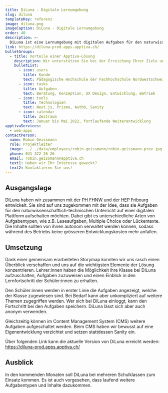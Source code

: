 ```yaml
---
title: DiLuna - Digitale Lernumgebung
slug: diluna
templateKey: referenz
image: diluna.png
imageCaption: DiLuna - Digitale Lernumgebung
order: 40
description: >-
  DiLuna ist eine Lernumgebung mit digitalen Aufgaben für den naturwissenschaftlich-technischen Unterricht in der Oberstufe. Schüler:innen werden beim Lernen und Lösen von Aufgaben durch Feedback unterstützt.
link: https://diluna-prod.apps.apptiva.ch/
bulletGroups:
  - title: Vorteile einer Apptiva-Lösung
    description: Wir unterstützen Sie bei der Erreichung Ihrer Ziele und arbeiten eng und direkt mit Ihnen zusammen.
    bulletList:
      - icon: users
        title: Kunde
        text: Pädagogische Hochschule der Fachhochschule Nordwestschweiz (PH FHNW)
      - icon: tasks
        title: Aufgaben
        text: Beratung, Konzeption, UX Design, Entwicklung, Betrieb
      - icon: tools
        title: Technologien
        text: Next.js, Prisma, Auth0, Sanity
      - icon: calendar
        title: Zeitraum
        text: Januar bis Mai 2022, fortlaufende Weiterentwicklung
apptivaServices:
  - web-apps
contactPerson:
  name: Robin Geissmann
  role: Projektleiter
  image: ../../data/employees/robin-geissmann/robin-geissmann-prev.jpg
  phone: 041 322 26 26
  email: robin.geissmann@apptiva.ch
  text1: Haben wir Ihr Interesse geweckt?
  text2: Kontaktieren Sie uns!
---
```


## Ausgangslage

DiLuna haben wir zusammen mit der [PH FHNW](https://www.fhnw.ch/de/die-fhnw/hochschulen/ph) und der [HEP Fribourg](https://hepfr.ch/de/) entwickelt. Sie sind auf uns zugekommen mit der Idee, dass sie Aufgaben für den naturwissenschaftlich-technischen Unterricht auf einer digitalen Plattform aufschalten möchten. Dabei gibt es unterschiedliche Arten von Aufgabentypen, wie z.B. Leseaufgaben, Multiple Choice oder Lückentexte. Die Inhalte sollten von ihnen autonom verwaltet werden können, sodass während des Betriebs keine grösseren Entwicklungskosten mehr anfallen.

## Umsetzung

Dank einer gemeinsam erarbeiteten Storymap konnten wir uns rasch einen Überblick verschaffen und uns auf die wichtigsten Elemente der Lösung konzentrieren. Lehrer:innen haben die Möglichkeit ihre Klasse bei DiLuna aufzuschalten, Aufgaben zuzuweisen und einen Einblick in den Lernfortschritt der Schüler:innen zu erhalten.

Den Schüler:innen werden in erster Linie die Aufgaben angezeigt, welche der Klasse zugewiesen sind. Bei Bedarf kann aber unkompliziert auf weitere Themen zugegriffen werden. Wer sich bei DiLuna einloggt, kann den Fortschritt bei den Aufgaben speichern. DiLuna lässt sich aber auch anonym verwenden.

Gleichzeitig können im Content Management System (CMS) weitere Aufgaben aufgeschaltet werden. Beim CMS haben wir bewusst auf eine Eigenentwicklung verzichtet und setzen stattdessen Sanity ein.

Über folgenden Link kann die aktuelle Version von DiLuna erreicht werden:<br/>
<https://diluna-prod.apps.apptiva.ch/>

## Ausblick

In den kommenden Monaten soll DiLuna bei mehreren Schulklassen zum Einsatz kommen. Es ist auch vorgesehen, dass laufend weitere Aufgabentypen und Inhalte dazukommen.
